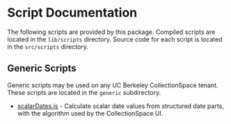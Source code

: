 # Script Documentation

The following scripts are provided by this package. Compiled scripts are located in the `lib/scripts` directory. Source code for each script is located in the `src/scripts` directory.

## Generic Scripts

Generic scripts may be used on any UC Berkeley CollectionSpace tenant. These scripts are located in the `generic` subdirectory.

- [scalarDates.js](./scalarDates.js.md) - Calculate scalar date values from structured date parts, with the algorithm used by the CollectionSpace UI.
